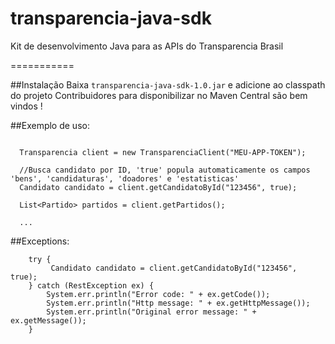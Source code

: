 transparencia-java-sdk
======================

Kit de desenvolvimento Java para as APIs do Transparencia Brasil

===========

##Instalação
Baixa `transparencia-java-sdk-1.0.jar` e adicione ao classpath do projeto
Contribuidores para disponibilizar no Maven Central são bem vindos !


##Exemplo de uso:

```
  
  Transparencia client = new TransparenciaClient("MEU-APP-TOKEN");
  
  //Busca candidato por ID, 'true' popula automaticamente os campos 'bens', 'candidaturas', 'doadores' e 'estatisticas'
  Candidato candidato = client.getCandidatoById("123456", true);
  
  List<Partido> partidos = client.getPartidos();
  
  ...
```
##Exceptions:
```
	try {
         Candidato candidato = client.getCandidatoById("123456", true);
    } catch (RestException ex) {
        System.err.println("Error code: " + ex.getCode());
        System.err.println("Http message: " + ex.getHttpMessage());
        System.err.println("Original error message: " + ex.getMessage());
    }

```
